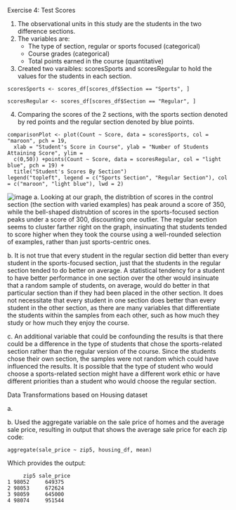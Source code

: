 Exercise 4: Test Scores  
  
1. The observational units in this study are the students in the two difference sections.  
2. The variables are:
    - The type of section, regular or sports focused (categorical)
    - Course grades (categorical)
    - Total points earned in the course (quantitative)
3. Created two varaibles: scoresSports and scoresRegular to hold the values for the students in each section.
```
scoresSports <- scores_df[scores_df$Section == "Sports", ]

scoresRegular <- scores_df[scores_df$Section == "Regular", ]
```
4. Comparing the scores of the 2 sections, with the sports section denoted by red points and the regular section denoted by blue points.
```
comparisonPlot <- plot(Count ~ Score, data = scoresSports, col = "maroon", pch = 19, 
  xlab = "Student's Score in Course", ylab = "Number of Students Attaining Score", ylim =  
  c(0,50)) +points(Count ~ Score, data = scoresRegular, col = "light blue", pch = 19) + 
  title("Student's Scores By Section")
legend("topleft", legend = c("Sports Section", "Regular Section"), col = c("maroon", "light blue"), lwd = 2)
```
![image](https://user-images.githubusercontent.com/95236375/162260944-8c4e4a97-5c1f-4a7a-b8d9-5756c873fe4e.png)
a. Looking at our graph, the distribtion of scores in the control section (the section with varied examples) has peak around a score of 350, while the bell-shaped distrubtion of scores in the sports-focused section peaks under a score of 300, discounting one outlier. The regular section seems to cluster farther right on the graph, insinuating that students tended to score higher when they took the course using a well-rounded selection of examples, rather than just sports-centric ones.   
  
b. It is not true that every student in the regular section did better than every student in the sports-focused section, just that the students in the regular section tended to do better on average. A statistical tendency for a student to have better performance in one section over the other would insinuate that a random sample of students, on average, would do better in that particular section than if they had been placed in the other section. It does not necessitate that every student in one section does better than every student in the other section, as there are many variables that differentiate the students within the samples from each other, such as how much they study or how much they enjoy the course.  
  
c. An additional variable that could be confounding the results is that there could be a difference in the type of students that chose the sports-related section rather than the regular version of the course. Since the students chose their own section, the samples were not random which could have influenced the results. It is possible that the type of student who would choose a sports-related section might have a different work ethic or have different priorities than a student who would choose the regular section.  
  
Data Transformations based on Housing dataset  
  
a. <hold>  
  
b. Used the aggregate variable on the sale price of homes and the average sale price, resulting in output that shows the average sale price for each zip code:
```
aggregate(sale_price ~ zip5, housing_df, mean)
```  
Which provides the output:  
```
     zip5 sale_price
1 98052     649375
2 98053     672624
3 98059     645000
4 98074     951544
```  
